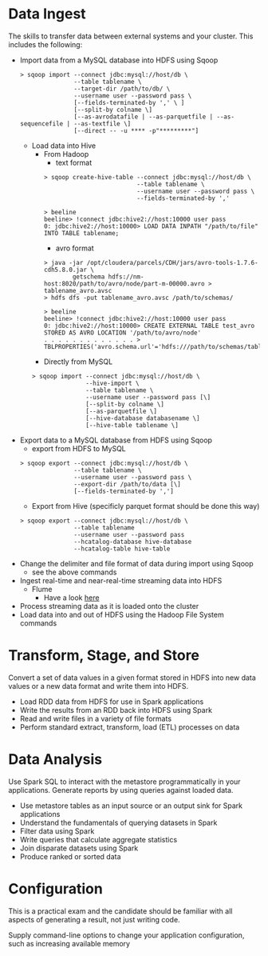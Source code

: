 # Data Ingest
The skills to transfer data between external systems and your cluster. This includes the following:

* Import data from a MySQL database into HDFS using Sqoop
  ```
  > sqoop import --connect jdbc:mysql://host/db \
                 --table tablename \
                 --target-dir /path/to/db/ \
                 --username user --password pass \
                 [--fields-terminated-by ',' \ ]
                 [--split-by colname \]
                 [--as-avrodatafile | --as-parquetfile | --as-sequencefile | --as-textfile \]
                 [--direct -- -u **** -p"*********"]

  ```
  * Load data into Hive 
     * From Hadoop 
        * text format 
         ```
         > sqoop create-hive-table --connect jdbc:mysql://host/db \
                                   --table tablename \
                                   --username user --password pass \
                                   --fields-terminated-by ','

         > beeline
         beeline> !connect jdbc:hive2://host:10000 user pass
         0: jdbc:hive2://host:10000> LOAD DATA INPATH "/path/to/file" INTO TABLE tablename; 
         ```
         * avro format 
         ```
         > java -jar /opt/cloudera/parcels/CDH/jars/avro-tools-1.7.6-cdh5.8.0.jar \
                 getschema hdfs://nm-host:8020/path/to/avro/node/part-m-00000.avro > tablename_avro.avsc
         > hdfs dfs -put tablename_avro.avsc /path/to/schemas/

         > beeline
         beeline> !connect jdbc:hive2://host:10000 user pass
         0: jdbc:hive2://host:10000> CREATE EXTERNAL TABLE test_avro STORED AS AVRO LOCATION '/path/to/avro/node' 
         . . . . . . . . . . . . . > TBLPROPERTIES('avro.schema.url'='hdfs:///path/to/schemas/tablename_avro.avsc');
         ```
     * Directly from MySQL 
     ```
     > sqoop import --connect jdbc:mysql://host/db \
                    --hive-import \
                    --table tablename \
                    --username user --password pass [\]
                    [--split-by colname \]
                    [--as-parquetfile \]
                    [--hive-database databasename \]
                    [--hive-table tablename \]
     ```
* Export data to a MySQL database from HDFS using Sqoop
  * export from HDFS to MySQL
  ```
  > sqoop export --connect jdbc:mysql://host/db \ 
                 --table tablename \
                 --username user --password pass \
                 --export-dir /path/to/data [\]
                 [--fields-terminated-by ',']
  ```
  * Export from Hive (specificly parquet format should be done this way)
  ```
  > sqoop export --connect jdbc:mysql://host/db \ 
                 --table tablename
                 --username user --password pass
                 --hcatalog-database hive-database 
                 --hcatalog-table hive-table
  ```
* Change the delimiter and file format of data during import using Sqoop
  * see the above commands
* Ingest real-time and near-real-time streaming data into HDFS
  * Flume
    * Have a look [here](https://github.com/a-ghorbani/notebooks/blob/master/Hadoop/Flume.md)
* Process streaming data as it is loaded onto the cluster
* Load data into and out of HDFS using the Hadoop File System commands

# Transform, Stage, and Store
Convert a set of data values in a given format stored in HDFS into new data values or a new data format and write them into HDFS.
* Load RDD data from HDFS for use in Spark applications
* Write the results from an RDD back into HDFS using Spark
* Read and write files in a variety of file formats
* Perform standard extract, transform, load (ETL) processes on data

# Data Analysis
Use Spark SQL to interact with the metastore programmatically in your applications. Generate reports by using queries against loaded data.
* Use metastore tables as an input source or an output sink for Spark applications
* Understand the fundamentals of querying datasets in Spark
* Filter data using Spark
* Write queries that calculate aggregate statistics
* Join disparate datasets using Spark
* Produce ranked or sorted data

# Configuration
This is a practical exam and the candidate should be familiar with all aspects of generating a result, not just writing code.

Supply command-line options to change your application configuration, such as increasing available memory
